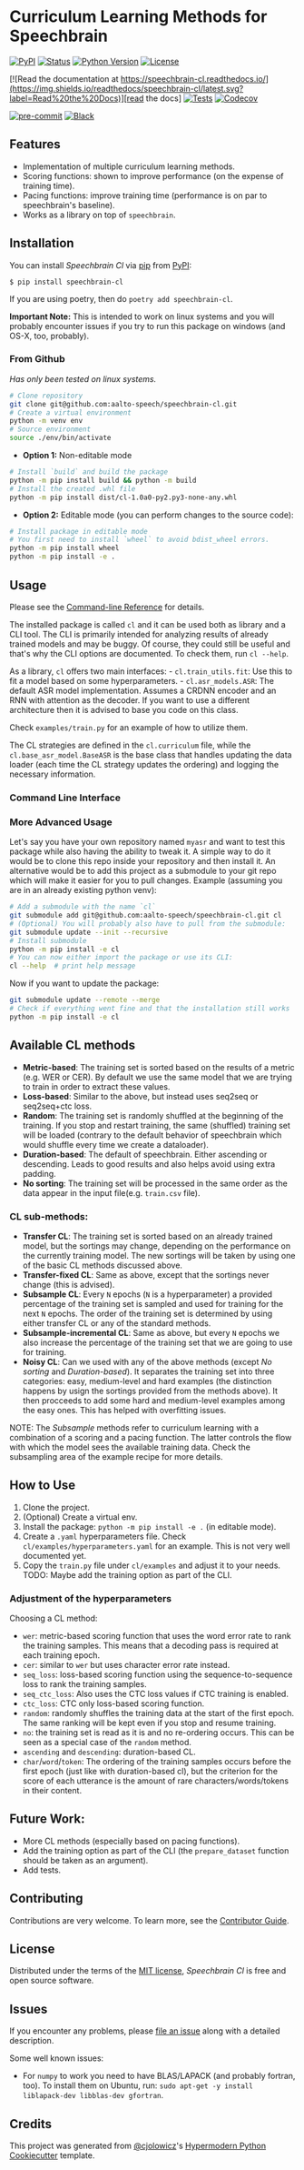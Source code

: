 # Curriculum Learning Methods for Speechbrain

[![PyPI](https://img.shields.io/pypi/v/speechbrain-cl.svg)][pypi_]
[![Status](https://img.shields.io/pypi/status/speechbrain-cl.svg)][status]
[![Python Version](https://img.shields.io/pypi/pyversions/speechbrain-cl)][python version]
[![License](https://img.shields.io/pypi/l/speechbrain-cl)][license]

[![Read the documentation at https://speechbrain-cl.readthedocs.io/](https://img.shields.io/readthedocs/speechbrain-cl/latest.svg?label=Read%20the%20Docs)][read the docs]
[![Tests](https://github.com/geoph9/speechbrain-cl/workflows/Tests/badge.svg)][tests]
[![Codecov](https://codecov.io/gh/geoph9/speechbrain-cl/branch/main/graph/badge.svg)][codecov]

[![pre-commit](https://img.shields.io/badge/pre--commit-enabled-brightgreen?logo=pre-commit&logoColor=white)][pre-commit]
[![Black](https://img.shields.io/badge/code%20style-black-000000.svg)][black]

[pypi_]: https://pypi.org/project/speechbrain-cl/
[status]: https://pypi.org/project/speechbrain-cl/
[python version]: https://pypi.org/project/speechbrain-cl
[read the docs]: https://speechbrain-cl.readthedocs.io/
[tests]: https://github.com/geoph9/speechbrain-cl/actions?workflow=Tests
[codecov]: https://app.codecov.io/gh/geoph9/speechbrain-cl
[pre-commit]: https://github.com/pre-commit/pre-commit
[black]: https://github.com/psf/black

## Features

- Implementation of multiple curriculum learning methods.
- Scoring functions: shown to improve performance (on the expense of training time).
- Pacing functions: improve training time (performance is on par to speechbrain's baseline).
- Works as a library on top of `speechbrain`.


## Installation

You can install _Speechbrain Cl_ via [pip] from [PyPI]:

```console
$ pip install speechbrain-cl
```

If you are using poetry, then do `poetry add speechbrain-cl`.

**Important Note:** This is intended to work on linux systems and you will probably encounter issues if you try to run this package on windows (and OS-X, too, probably).

### From Github

*Has only been tested on linux systems.*

```bash
# Clone repository
git clone git@github.com:aalto-speech/speechbrain-cl.git
# Create a virtual environment
python -m venv env
# Source environment
source ./env/bin/activate
```

- **Option 1:** Non-editable mode
```bash
# Install `build` and build the package
python -m pip install build && python -m build
# Install the created .whl file
python -m pip install dist/cl-1.0a0-py2.py3-none-any.whl
```

- **Option 2:** Editable mode (you can perform changes to the source code):
```bash
# Install package in editable mode
# You first need to install `wheel` to avoid bdist_wheel errors.
python -m pip install wheel
python -m pip install -e .
```

## Usage

Please see the [Command-line Reference] for details.

The installed package is called `cl` and it can be used both as library and a CLI tool. The CLI is primarily intended for analyzing results of already trained models and may be buggy. Of course, they could still be useful and that's why the CLI options are documented. To check them, run `cl --help`.

As a library, `cl` offers two main interfaces:
    - `cl.train_utils.fit`: Use this to fit a model based on some hyperparameters.
    - `cl.asr_models.ASR`: The default ASR model implementation. Assumes a CRDNN encoder and an RNN with attention as the decoder. If you want to use a different architecture then it is advised to base you code on this class.

Check `examples/train.py` for an example of how to utilize them.

The CL strategies are defined in the `cl.curriculum` file, while the `cl.base_asr_model.BaseASR` is the base class that handles updating the data loader (each time the CL strategy updates the ordering) and logging the necessary information.

### Command Line Interface

### More Advanced Usage

Let's say you have your own repository named `myasr` and want to test this package while also having the ability to tweak it. A simple way to do it would be to clone this repo inside your repository and then install it. An alternative would be to add this project as a submodule to your git repo which will make it easier for you to pull changes. Example (assuming you are in an already existing python venv):

```bash
# Add a submodule with the name `cl`
git submodule add git@github.com:aalto-speech/speechbrain-cl.git cl
# (Optional) You will probably also have to pull from the submodule:
git submodule update --init --recursive
# Install submodule
python -m pip install -e cl
# You can now either import the package or use its CLI:
cl --help  # print help message
```

Now if you want to update the package:

```bash
git submodule update --remote --merge
# Check if everything went fine and that the installation still works
python -m pip install -e cl
```

## Available CL methods

- **Metric-based**: The training set is sorted based on the results of a metric (e.g. WER or CER). By default we use the same model that we are trying to train in order to extract these values.
- **Loss-based**: Similar to the above, but instead uses seq2seq or seq2seq+ctc loss.
- **Random**: The training set is randomly shuffled at the beginning of the training. If you stop and restart training, the same (shuffled) training set will be loaded (contrary to the default behavior of speechbrain which would shuffle every time we create a dataloader).
- **Duration-based**: The default of speechbrain. Either ascending or descending. Leads to good results and also helps avoid using extra padding.
- **No sorting**: The training set will be processed in the same order as the data appear in the input file(e.g. `train.csv` file).

### CL sub-methods:

- **Transfer CL**: The training set is sorted based on an already trained model, but the sortings may change, depending on the performance on the currently training model. The new sortings will be taken by using one of the basic CL methods discussed above.
- **Transfer-fixed CL**: Same as above, except that the sortings never change (this is advised).
- **Subsample CL**: Every `N` epochs (`N` is a hyperparameter) a provided percentage of the training set is sampled and used for training for the next `N` epochs. The order of the training set is determined by using either transfer CL or any of the standard methods.
- **Subsample-incremental CL**: Same as above, but every `N` epochs we also increase the percentage of the training set that we are going to use for training.
- **Noisy CL**: Can we used with any of the above methods (except *No sorting* and *Duration-based*). It separates the training set into three categories: easy, medium-level and hard examples (the distinction happens by usign the sortings provided from the methods above). It then procceeds to add some hard and medium-level examples among the easy ones. This has helped with overfitting issues.

NOTE: The *Subsample* methods refer to curriculum learning with a combination of a scoring and a pacing function. The latter controls the flow with which the model sees the available training data. Check the subsampling area of the example recipe for more details.


## How to Use

1. Clone the project.
2. (Optional) Create a virtual env.
3. Install the package: `python -m pip install -e .` (in editable mode).
4. Create a `.yaml` hyperparameters file. Check `cl/examples/hyperparameters.yaml` for an example. This is not very well documented yet.
5. Copy the `train.py` file under `cl/examples` and adjust it to your needs. TODO: Maybe add the training option as part of the CLI.

### Adjustment of the hyperparameters

Choosing a CL method:

- `wer`: metric-based scoring function that uses the word error rate to rank the training samples. This means that a decoding pass is required at each training epoch.
- `cer`: similar to `wer` but uses character error rate instead.
- `seq_loss`: loss-based scoring function using the sequence-to-sequence loss to rank the training samples.
- `seq_ctc_loss`: Also uses the CTC loss values if CTC training is enabled.
- `ctc_loss`: CTC only loss-based scoring function.
- `random`: randomly shuffles the training data at the start of the first epoch. The same ranking will be kept even if you stop and resume training.
- `no`: the training set is read as it is and no re-ordering occurs. This can be seen as a special case of the `random` method.
- `ascending` and `descending`: duration-based CL.
- `char`/`word`/`token`: The ordering of the training samples occurs before the first epoch (just like with duration-based cl), but the criterion for the score of each utterance is the amount of rare characters/words/tokens in their content.

## Future Work:

- More CL methods (especially based on pacing functions).
- Add the training option as part of the CLI (the `prepare_dataset` function should be taken as an argument).
- Add tests.


## Contributing

Contributions are very welcome.
To learn more, see the [Contributor Guide].

## License

Distributed under the terms of the [MIT license][license],
_Speechbrain Cl_ is free and open source software.

## Issues

If you encounter any problems,
please [file an issue] along with a detailed description.

Some well known issues:
- For `numpy` to work you need to have BLAS/LAPACK (and probably fortran, too). To install them on Ubuntu, run: `sudo apt-get -y install liblapack-dev libblas-dev gfortran`.

## Credits

This project was generated from [@cjolowicz]'s [Hypermodern Python Cookiecutter] template.

[@cjolowicz]: https://github.com/cjolowicz
[pypi]: https://pypi.org/
[hypermodern python cookiecutter]: https://github.com/cjolowicz/cookiecutter-hypermodern-python
[file an issue]: https://github.com/geoph9/speechbrain-cl/issues
[pip]: https://pip.pypa.io/

<!-- github-only -->

[license]: https://github.com/geoph9/speechbrain-cl/blob/main/LICENSE
[contributor guide]: https://github.com/geoph9/speechbrain-cl/blob/main/CONTRIBUTING.md
[command-line reference]: https://speechbrain-cl.readthedocs.io/en/latest/usage.html